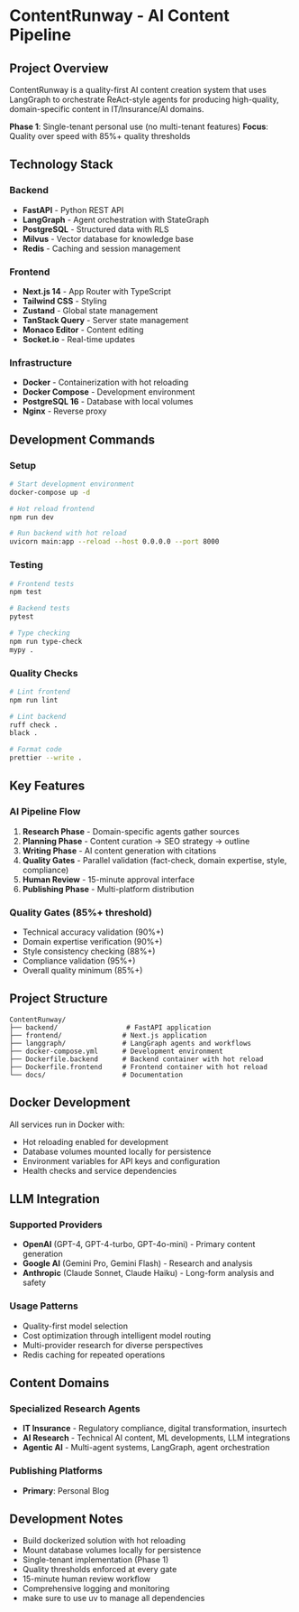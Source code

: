 # ContentRunway - AI Content Pipeline

## Project Overview
ContentRunway is a quality-first AI content creation system that uses LangGraph to orchestrate ReAct-style agents for producing high-quality, domain-specific content in IT/Insurance/AI domains.

**Phase 1**: Single-tenant personal use (no multi-tenant features)
**Focus**: Quality over speed with 85%+ quality thresholds

## Technology Stack

### Backend
- **FastAPI** - Python REST API
- **LangGraph** - Agent orchestration with StateGraph
- **PostgreSQL** - Structured data with RLS
- **Milvus** - Vector database for knowledge base
- **Redis** - Caching and session management

### Frontend
- **Next.js 14** - App Router with TypeScript
- **Tailwind CSS** - Styling
- **Zustand** - Global state management
- **TanStack Query** - Server state management
- **Monaco Editor** - Content editing
- **Socket.io** - Real-time updates

### Infrastructure
- **Docker** - Containerization with hot reloading
- **Docker Compose** - Development environment
- **PostgreSQL 16** - Database with local volumes
- **Nginx** - Reverse proxy

## Development Commands

### Setup
```bash
# Start development environment
docker-compose up -d

# Hot reload frontend
npm run dev

# Run backend with hot reload
uvicorn main:app --reload --host 0.0.0.0 --port 8000
```

### Testing
```bash
# Frontend tests
npm test

# Backend tests
pytest

# Type checking
npm run type-check
mypy .
```

### Quality Checks
```bash
# Lint frontend
npm run lint

# Lint backend
ruff check .
black .

# Format code
prettier --write .
```

## Key Features

### AI Pipeline Flow
1. **Research Phase** - Domain-specific agents gather sources
2. **Planning Phase** - Content curation → SEO strategy → outline
3. **Writing Phase** - AI content generation with citations
4. **Quality Gates** - Parallel validation (fact-check, domain expertise, style, compliance)
5. **Human Review** - 15-minute approval interface
6. **Publishing Phase** - Multi-platform distribution

### Quality Gates (85%+ threshold)
- Technical accuracy validation (90%+)
- Domain expertise verification (90%+)
- Style consistency checking (88%+)
- Compliance validation (95%+)
- Overall quality minimum (85%+)

## Project Structure

```
ContentRunway/
├── backend/                 # FastAPI application
├── frontend/               # Next.js application
├── langgraph/              # LangGraph agents and workflows
├── docker-compose.yml      # Development environment
├── Dockerfile.backend      # Backend container with hot reload
├── Dockerfile.frontend     # Frontend container with hot reload
└── docs/                   # Documentation
```

## Docker Development

All services run in Docker with:
- Hot reloading enabled for development
- Database volumes mounted locally for persistence
- Environment variables for API keys and configuration
- Health checks and service dependencies

## LLM Integration

### Supported Providers
- **OpenAI** (GPT-4, GPT-4-turbo, GPT-4o-mini) - Primary content generation
- **Google AI** (Gemini Pro, Gemini Flash) - Research and analysis
- **Anthropic** (Claude Sonnet, Claude Haiku) - Long-form analysis and safety

### Usage Patterns
- Quality-first model selection
- Cost optimization through intelligent model routing
- Multi-provider research for diverse perspectives
- Redis caching for repeated operations

## Content Domains

### Specialized Research Agents
- **IT Insurance** - Regulatory compliance, digital transformation, insurtech
- **AI Research** - Technical AI content, ML developments, LLM integrations  
- **Agentic AI** - Multi-agent systems, LangGraph, agent orchestration

### Publishing Platforms
- **Primary**: Personal Blog

## Development Notes

- Build dockerized solution with hot reloading
- Mount database volumes locally for persistence
- Single-tenant implementation (Phase 1)
- Quality thresholds enforced at every gate
- 15-minute human review workflow
- Comprehensive logging and monitoring
- make sure to use uv to manage all dependencies